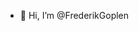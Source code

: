 - 👋 Hi, I’m @FrederikGoplen


<!---
FrederikGoplen/FrederikGoplen is a ✨ special ✨ repository because its `README.md` (this file) appears on your GitHub profile.
You can click the Preview link to take a look at your changes.
--->
